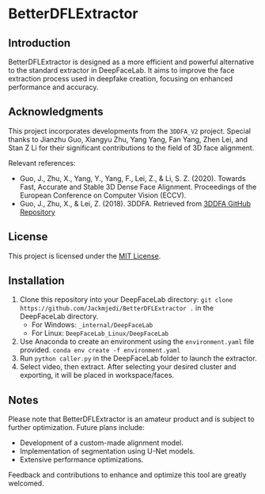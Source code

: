 # BetterDFLExtractor

## Introduction
BetterDFLExtractor is designed as a more efficient and powerful alternative to the standard extractor in DeepFaceLab. It aims to improve the face extraction process used in deepfake creation, focusing on enhanced performance and accuracy.

## Acknowledgments
This project incorporates developments from the `3DDFA_V2` project. Special thanks to Jianzhu Guo, Xiangyu Zhu, Yang Yang, Fan Yang, Zhen Lei, and Stan Z Li for their significant contributions to the field of 3D face alignment.

Relevant references:
- Guo, J., Zhu, X., Yang, Y., Yang, F., Lei, Z., & Li, S. Z. (2020). Towards Fast, Accurate and Stable 3D Dense Face Alignment. Proceedings of the European Conference on Computer Vision (ECCV).
- Guo, J., Zhu, X., & Lei, Z. (2018). 3DDFA. Retrieved from [3DDFA GitHub Repository](https://github.com/cleardusk/3DDFA)

## License
This project is licensed under the [MIT License](LICENSE.md).

## Installation
1. Clone this repository into your DeepFaceLab directory:
   `git clone https://github.com/Jackmjedi/BetterDFLExtractor .` in the DeepFaceLab directory.
   - For Windows: `_internal/DeepFaceLab`
   - For Linux: `DeepFaceLab_Linux/DeepFaceLab`
2. Use Anaconda to create an environment using the `environment.yaml` file provided.
   `conda env create -f environment.yaml`
3. Run `python caller.py` in the DeepFaceLab folder to launch the extractor.
4. Select video, then extract. After selecting your desired cluster and exporting, it will be placed in workspace/faces.

## Notes
Please note that BetterDFLExtractor is an amateur product and is subject to further optimization. Future plans include:
- Development of a custom-made alignment model.
- Implementation of segmentation using U-Net models.
- Extensive performance optimizations.

Feedback and contributions to enhance and optimize this tool are greatly welcomed.
